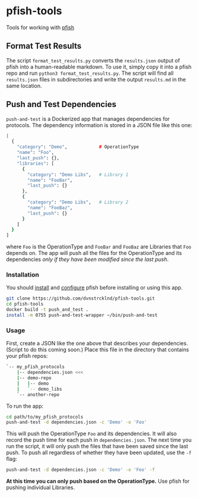 # pfish-tools
Tools for working with [pfish](https://github.com/aquariumbio/pfish)

## Format Test Results
The script `format_test_results.py` converts the `results.json` output of pfish into a human-readable markdown. To use it, simply copy it into a pfish repo and run `python3 format_test_results.py`. The script will find all `results.json` files in subdirectories and write the output `results.md` in the same location. 

## Push and Test Dependencies
`push-and-test` is a Dockerized app that manages dependencies for protocols. The dependency information is stored in a JSON file like this one:

```bash
[
  {
    "category": "Demo",            # OperationType
    "name": "Foo",
    "last_push": {},
    "libraries": [
      {
        "category": "Demo Libs",   # Library 1
        "name": "FooBar",
        "last_push": {}
      },
      {
        "category": "Demo Libs",   # Library 2
        "name": "FooBaz",
        "last_push": {}
      }
    ]
  }
]
```
where `Foo` is the OperationType and `FooBar` and `FooBaz` are Libraries that `Foo` depends on. The app will push all the files for the OperationType and its dependencies *only if they have been modified since the last push*.

### Installation
You should [install](https://github.com/aquariumbio/pfish#getting-started) and [configure](https://github.com/aquariumbio/pfish#configuring) pfish before installing or using this app.

```bash
git clone https://github.com/dvnstrcklnd/pfish-tools.git
cd pfish-tools
docker build -t push_and_test .
install -m 0755 push-and-test-wrapper ~/bin/push-and-test
```

### Usage
First, create a JSON like the one above that describes your dependencies. (Script to do this coming soon.) Place this file in the directory that contains your pfish repos:
```bash
`-- my_pfish_protocols
    |-- dependencies.json <<<
    |-- demo-repo
    |   |-- demo
    |   `-- demo_libs
    `-- another-repo
```
To run the app:
```bash
cd path/to/my_pfish_protocols
push-and-test -d dependencies.json -c 'Demo' -o 'Foo'
```
This will push the OperationType `Foo` and its dependencies. It will also record the push time for each push in `dependencies.json`. The next time you run the script, it will only push the files that have been saved since the last push. To push all regardless of whether they have been updated, use the `-f` flag:
```bash
push-and-test -d dependencies.json -c 'Demo' -o 'Foo' -f
```
**At this time you can only push based on the OperationType.** Use pfish for pushing individual Libraries. 
